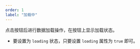 ```yaml
---
order: 1
label: "加载中"
---
```


点击按钮后进行数据加载操作，在按钮上显示加载状态。

-   要设置为 `loading` 状态，只要设置 `loading` 属性为 `true` 即可。
